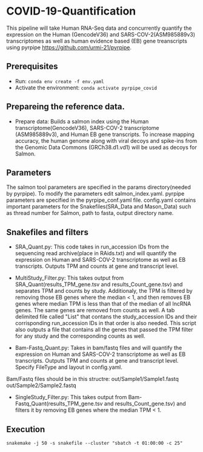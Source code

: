 # COVID-19-Quantification
This pipeline will take Human RNA-Seq data and concurrently quantify the expression on the Human (GencodeV36) and SARS-COV-2(ASM985889v3) transcriptomes as well as human evidence based (EB) gene treanscripts using pyrpipe https://github.com/urmi-21/pyrpipe.

## Prerequisites
* Run: `conda env create -f env.yaml`
* Activate the environment: `conda activate pyrpipe_covid`


## Prepareing the reference data. 
* Prepare data: Builds a salmon index using the Human transcriptome(GencodeV36), SARS-COV-2 transcriptome (ASM985889v3), and Human EB gene transcripts. To increase mapping accuracy, the human genome along with viral decoys and spike-ins from the Genomic Data Commons (GRCh38.d1.vd1) will be used as decoys for Salmon.


## Parameters
The salmon tool parameters are specified in the params directory(needed by pyrpipe). To modify the parameters edit salmon_index.yaml. pyrpipe parameters are specified in the pyrpipe_conf.yaml file. config.yaml contains important parameters for the Snakefiles(SRA_Data and Mason_Data) such as thread number for Salmon, path to fasta, output directory name. 


## Snakefiles and filters
* SRA_Quant.py: This code takes in run_accession IDs from the sequencing read archive(place in RAids.txt) and will quantify the expression on Human and SARS-COV-2 transcriptome as well as EB transcripts. Outputs TPM and counts at gene and transcript level. 

* MultiStudy_Filter.py: This takes output from SRA_Quant(results_TPM_gene.tsv and results_Count_gene.tsv) and separates TPM and counts by study. Additionaly, the TPM is filtered by removing those EB genes where the median < 1, and then removes EB genes where median TPM is less than that of the median of all lncRNA genes. The same genes are removed from counts as well. A tab delimited file called "List" that contans the study_accession IDs and their corrisponding run_accession IDs in that order is also needed. This script also outputs a file that contains all the genes that passed the TPM filter for any study and the corresponding counts as well. 
 
* Bam-Fastq_Quant.py: Takes in bam/fastq files and will quantify the expression on Human and SARS-COV-2 transcriptome as well as EB transcripts. Outputs TPM and counts at gene and transcript level. Specify FileType and layout in config.yaml. 

Bam/Fastq files should be in this structre:
out/Sample1/Sample1.fastq
out/Sample2/Sample2.fastq

* SingleStudy_Filter.py: This takes output from Bam-Fastq_Quant(results_TPM_gene.tsv and results_Count_gene.tsv) and filters it by removing EB genes where the median TPM < 1.  


## Execution
```
snakemake -j 50 -s snakefile --cluster "sbatch -t 01:00:00 -c 25"
```







